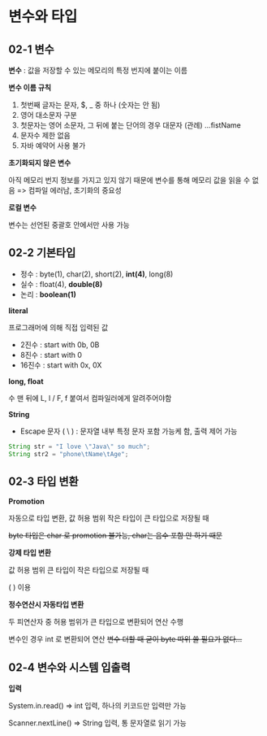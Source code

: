 # 변수와 타입

## 02-1 변수

**변수** : 값을 저장할 수 있는 메모리의 특정 번지에 붙이는 이름

**변수 이름 규칙**

1.  첫번째 글자는 문자, $, _ 중 하나 (숫자는 안 됨)
2.  영어 대소문자 구분
3.  첫문자는 영어 소문자, 그 뒤에 붙는 단어의 경우 대문자 (관례) ...fistName
4.  문자수 제한 없음
5.  자바 예약어 사용 불가

**초기화되지 않은 변수**

아직 메모리 번지 정보를 가지고 있지 않기 때문에 변수를 통해 메모리 값을 읽을 수 없음 => 컴파일 에러남, 초기화의 중요성

**로컬 변수**

변수는 선언된 중괄호 안에서만 사용 가능





## 02-2 기본타입

- 정수 : byte(1), char(2), short(2), **int(4)**, long(8)
- 실수 : float(4), **double(8)**
- 논리 : **boolean(1)**

**literal**

프로그래머에 의해 직접 입력된 값

- 2진수 : start with 0b, 0B
- 8진수 : start with 0
- 16진수 : start with 0x, 0X



**long, float**

수 맨 뒤에 L, l / F, f 붙여서 컴파일러에게 알려주어야함



**String**

- Escape 문자 ( \ ) : 문자열 내부 특정 문자 포함 가능케 함, 출력 제어 가능

```java
String str = "I love \"Java\" so much";
String str2 = "phone\tName\tAge";
```



## 02-3 타입 변환

**Promotion** 

자동으로 타입 변환, 값 허용 범위 작은 타입이 큰 타입으로 저장될 때

~~byte 타입은 char 로 promotion 불가능, char는 음수 포함 안 하기 때문~~

**강제 타입 변환**

값 허용 범위 큰 타입이 작은 타입으로 저장될 때

( ) 이용

**정수연산시 자동타입 변환**

두 피연산자 중 허용 범위가 큰 타입으로 변환되어 연산 수행

변수인 경우 int 로 변환되어 연산  ~~변수 더할 때 굳이 byte 따위 쓸 필요가 없다...~~



## 02-4 변수와 시스템 입출력

**입력**

System.in.read() => int 입력, 하나의 키코드만 입력만 가능

Scanner.nextLine() => String 입력, 통 문자열로 읽기 가능


